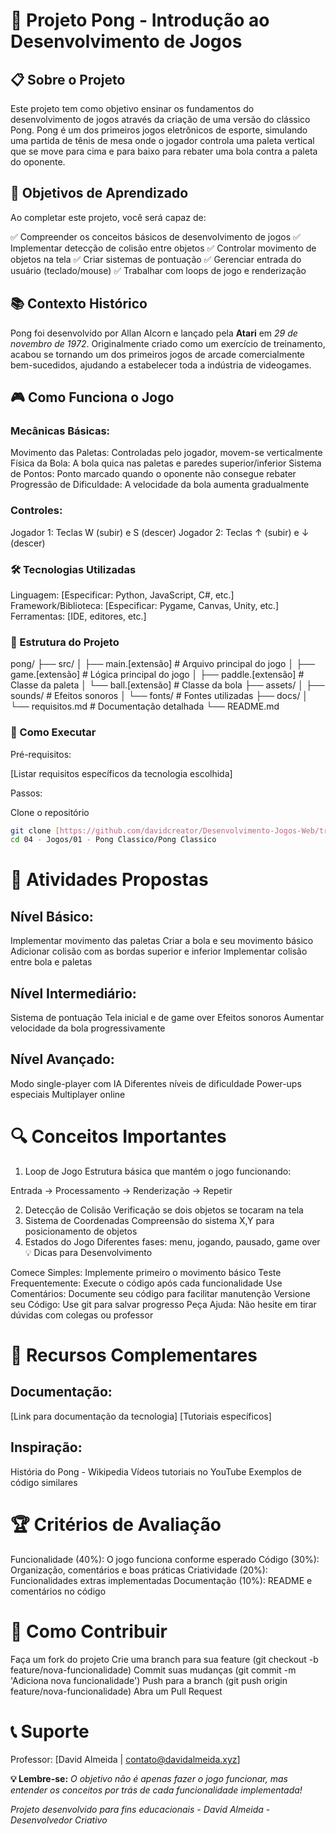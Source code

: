 # 🏓 Projeto Pong - Introdução ao Desenvolvimento de Jogos
## 📋 Sobre o Projeto
Este projeto tem como objetivo ensinar os fundamentos do desenvolvimento de jogos através da criação de uma versão do clássico Pong.
Pong é um dos primeiros jogos eletrônicos de esporte, simulando uma partida de tênis de mesa onde o jogador controla uma paleta vertical que se move para cima e para baixo para rebater uma bola contra a paleta do oponente.

## 🎯 Objetivos de Aprendizado
Ao completar este projeto, você será capaz de:

✅ Compreender os conceitos básicos de desenvolvimento de jogos
✅ Implementar detecção de colisão entre objetos
✅ Controlar movimento de objetos na tela
✅ Criar sistemas de pontuação
✅ Gerenciar entrada do usuário (teclado/mouse)
✅ Trabalhar com loops de jogo e renderização

## 📚 Contexto Histórico

Pong foi desenvolvido por Allan Alcorn e lançado pela **Atari** em *29 de novembro de 1972*. Originalmente criado como um exercício de treinamento, acabou se tornando um dos primeiros jogos de arcade comercialmente bem-sucedidos, ajudando a estabelecer toda a indústria de videogames.

## 🎮 Como Funciona o Jogo

### Mecânicas Básicas:

Movimento das Paletas: Controladas pelo jogador, movem-se verticalmente
Física da Bola: A bola quica nas paletas e paredes superior/inferior
Sistema de Pontos: Ponto marcado quando o oponente não consegue rebater
Progressão de Dificuldade: A velocidade da bola aumenta gradualmente

### Controles:

Jogador 1: Teclas W (subir) e S (descer)
Jogador 2: Teclas ↑ (subir) e ↓ (descer)

### 🛠️ Tecnologias Utilizadas

Linguagem: [Especificar: Python, JavaScript, C#, etc.]
Framework/Biblioteca: [Especificar: Pygame, Canvas, Unity, etc.]
Ferramentas: [IDE, editores, etc.]

### 📁 Estrutura do Projeto
pong/
├── src/
│   ├── main.[extensão]      # Arquivo principal do jogo
│   ├── game.[extensão]      # Lógica principal do jogo
│   ├── paddle.[extensão]    # Classe da paleta
│   └── ball.[extensão]      # Classe da bola
├── assets/
│   ├── sounds/             # Efeitos sonoros
│   └── fonts/              # Fontes utilizadas
├── docs/
│   └── requisitos.md       # Documentação detalhada
└── README.md

### 🚀 Como Executar

Pré-requisitos:

[Listar requisitos específicos da tecnologia escolhida]

Passos:

Clone o repositório

```bash
git clone [https://github.com/davidcreator/Desenvolvimento-Jogos-Web/tree/master/04%20-%20Jogos/01%20-%20Pong%20Classico.git]
cd 04 - Jogos/01 - Pong Classico/Pong Classico
```

# 📝 Atividades Propostas
## Nível Básico:

 Implementar movimento das paletas
 Criar a bola e seu movimento básico
 Adicionar colisão com as bordas superior e inferior
 Implementar colisão entre bola e paletas

## Nível Intermediário:

 Sistema de pontuação
 Tela inicial e de game over
 Efeitos sonoros
 Aumentar velocidade da bola progressivamente

## Nível Avançado:

 Modo single-player com IA
 Diferentes níveis de dificuldade
 Power-ups especiais
 Multiplayer online

# 🔍 Conceitos Importantes
1. Loop de Jogo
Estrutura básica que mantém o jogo funcionando:

Entrada → Processamento → Renderização → Repetir

2. Detecção de Colisão
Verificação se dois objetos se tocaram na tela
3. Sistema de Coordenadas
Compreensão do sistema X,Y para posicionamento de objetos
4. Estados do Jogo
Diferentes fases: menu, jogando, pausado, game over
💡 Dicas para Desenvolvimento

Comece Simples: Implemente primeiro o movimento básico
Teste Frequentemente: Execute o código após cada funcionalidade
Use Comentários: Documente seu código para facilitar manutenção
Versione seu Código: Use git para salvar progresso
Peça Ajuda: Não hesite em tirar dúvidas com colegas ou professor

# 📖 Recursos Complementares
## Documentação:

[Link para documentação da tecnologia]
[Tutoriais específicos]

## Inspiração:

História do Pong - Wikipedia
Vídeos tutoriais no YouTube
Exemplos de código similares

# 🏆 Critérios de Avaliação
Funcionalidade (40%): O jogo funciona conforme esperado
Código (30%): Organização, comentários e boas práticas
Criatividade (20%): Funcionalidades extras implementadas
Documentação (10%): README e comentários no código

# 🤝 Como Contribuir

Faça um fork do projeto
Crie uma branch para sua feature (git checkout -b feature/nova-funcionalidade)
Commit suas mudanças (git commit -m 'Adiciona nova funcionalidade')
Push para a branch (git push origin feature/nova-funcionalidade)
Abra um Pull Request

# 📞 Suporte

Professor: [David Almeida | contato@davidalmeida.xyz]

**💡 Lembre-se:** *O objetivo não é apenas fazer o jogo funcionar, mas entender os conceitos por trás de cada funcionalidade implementada!*

*Projeto desenvolvido para fins educacionais - David Almeida - Desenvolvedor Criativo*